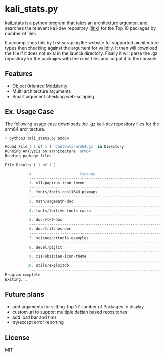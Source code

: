 # kali_stats.py

kali_stats is a python program that takes an architecture argument and searches the relevant kali-dev repository ([link](https://http.kali.org/kali/dists/kali-dev/main/)) for the Top 10 packages by number of files. 

It accomplishes this by first scraping the website for supported architecture types then checking against the argument for validity. It then will download the file if it does not exist in the launch directory. Finally it will parse the .gz repository for the packages with the most files and output it to the console.

## Features
* Object Oriented Modularity
* Multi architecture arguments
* Smart argument checking web-scraping

## Ex. Usage Case
The following usage case downloads the .gz kali-dev repository files for the arm64 architecture.

```bash
> python3 kali_stats.py amd64
```
```python
Found File ( 1 of 1 ) 'Contents-arm64.gz' in Directory
Running Analysis on architecture 'arm64'
Reading package files

File Results ( 1 of 1 )

           #                      Package                                # Files
           ---------------------------------------------------------------------------
           1. x11/papirus-icon-theme                                       111368
           ---------------------------------------------------------------------------
           2. fonts/fonts-cns11643-pixmaps                                 110999
           ---------------------------------------------------------------------------
           3. math/sagemath-doc                                             90708
           ---------------------------------------------------------------------------
           4. fonts/texlive-fonts-extra                                     86800
           ---------------------------------------------------------------------------
           5. doc/vtk9-doc                                                  65623
           ---------------------------------------------------------------------------
           6. doc/trilinos-doc                                              62558
           ---------------------------------------------------------------------------
           7. science/ortools-examples                                      59458
           ---------------------------------------------------------------------------
           8. devel/piglit                                                  53007
           ---------------------------------------------------------------------------
           9. x11/obsidian-icon-theme                                       48829
           ---------------------------------------------------------------------------
          10. utils/exploitdb                                               46015
           ---------------------------------------------------------------------------
Program complete
Exiting...
```

## Future plans
* add arguments for setting Top 'n' number of Packages to display
* custom url to support multiple debian based repositories
* add load bar and time
* try/except error reporting

## License
[MIT](https://choosealicense.com/licenses/mit/)
